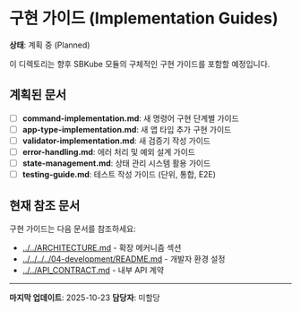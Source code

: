 # 구현 가이드 (Implementation Guides)

**상태**: 계획 중 (Planned)

이 디렉토리는 향후 SBKube 모듈의 구체적인 구현 가이드를 포함할 예정입니다.

## 계획된 문서

- [ ] **command-implementation.md**: 새 명령어 구현 단계별 가이드
- [ ] **app-type-implementation.md**: 새 앱 타입 추가 구현 가이드
- [ ] **validator-implementation.md**: 새 검증기 작성 가이드
- [ ] **error-handling.md**: 에러 처리 및 예외 설계 가이드
- [ ] **state-management.md**: 상태 관리 시스템 활용 가이드
- [ ] **testing-guide.md**: 테스트 작성 가이드 (단위, 통합, E2E)

## 현재 참조 문서

구현 가이드는 다음 문서를 참조하세요:
- [../../ARCHITECTURE.md](../../ARCHITECTURE.md) - 확장 메커니즘 섹션
- [../../../../04-development/README.md](../../../../04-development/README.md) - 개발자 환경 설정
- [../../API_CONTRACT.md](../../API_CONTRACT.md) - 내부 API 계약

---

**마지막 업데이트**: 2025-10-23
**담당자**: 미할당
